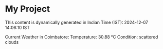 # My Project

This content is dynamically generated in Indian Time (IST): 2024-12-07 14:06:10 IST


Current Weather in Coimbatore:
Temperature: 30.88 °C
Condition: scattered clouds
